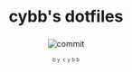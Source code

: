 <div align="center">
    <h1>cybb's dotfiles</h1>
    <h3></h3>
</div>

<div align="center"> 

![commit](https://img.shields.io/github/last-commit/CybCroww/dotfiles?&style=for-the-badge&color=FFB1C8&logoColor=D9E0EE&labelColor=292324)
</a>

</div>
<div align="center"><a align="center" style="font-size: 8px;">ｂｙ ｃｙｂｂ</a></div>
